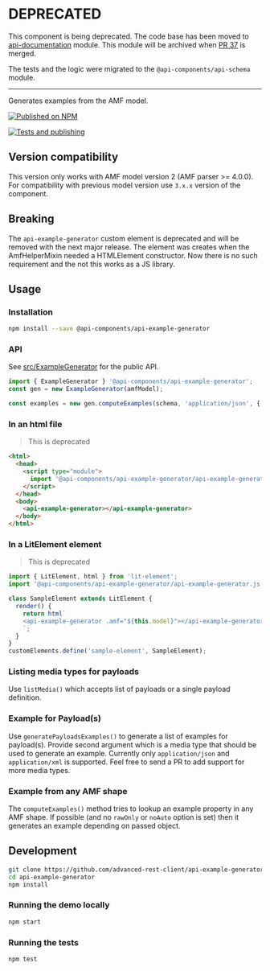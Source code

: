 # DEPRECATED

This component is being deprecated. The code base has been moved to [api-documentation](https://github.com/advanced-rest-client/api-documentation) module. This module will be archived when [PR 37](https://github.com/advanced-rest-client/api-documentation/pull/37) is merged.

The tests and the logic were migrated to the `@api-components/api-schema` module.

-----

Generates examples from the AMF model.

[![Published on NPM](https://img.shields.io/npm/v/@api-components/api-example-generator.svg)](https://www.npmjs.com/package/@api-components/api-example-generator)

[![Tests and publishing](https://github.com/advanced-rest-client/api-example-generator/actions/workflows/deployment.yml/badge.svg)](https://github.com/advanced-rest-client/api-example-generator/actions/workflows/deployment.yml)

## Version compatibility

This version only works with AMF model version 2 (AMF parser >= 4.0.0).
For compatibility with previous model version use `3.x.x` version of the component.

## Breaking

The `api-example-generator` custom element is deprecated and will be removed with the next major release.
The element was creates when the AmfHelperMixin needed a HTMLElement constructor. Now there is no such requirement and the not this works as a JS library.

## Usage

### Installation

```sh
npm install --save @api-components/api-example-generator
```

### API

See [src/ExampleGenerator](src/ExampleGenerator.js) for the public API.

```javascript
import { ExampleGenerator } '@api-components/api-example-generator';
const gen = new ExampleGenerator(amfModel);

const examples = new gen.computeExamples(schema, 'application/json', {...});
```

### In an html file

> This is deprecated

```html
<html>
  <head>
    <script type="module">
      import '@api-components/api-example-generator/api-example-generator.js';
    </script>
  </head>
  <body>
    <api-example-generator></api-example-generator>
  </body>
</html>
```

### In a LitElement element

> This is deprecated

```js
import { LitElement, html } from 'lit-element';
import '@api-components/api-example-generator/api-example-generator.js';

class SampleElement extends LitElement {
  render() {
    return html`
    <api-example-generator .amf="${this.model}"></api-example-generator>
    `;
  }
}
customElements.define('sample-element', SampleElement);
```

### Listing media types for payloads

Use `listMedia()` which accepts list of payloads or a single payload definition.

### Example for Payload(s)

Use `generatePayloadsExamples()` to generate a list of examples for payload(s).
Provide second argument which is a media type that should be used to generate an example.
Currently only `application/json` and `application/xml` is supported.
Feel free to send a PR to add support for more media types.

### Example from any AMF shape

The `computeExamples()` method tries to lookup an example property in any AMF shape.
If possible (and no `rawOnly` or `noAuto` option is set) then it generates an example
depending on passed object.

## Development

```sh
git clone https://github.com/advanced-rest-client/api-example-generator
cd api-example-generator
npm install
```

### Running the demo locally

```sh
npm start
```

### Running the tests

```sh
npm test
```
